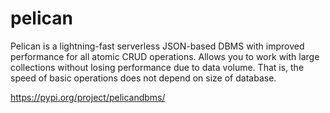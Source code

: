 # pelican

Pelican is a lightning-fast serverless JSON-based DBMS with improved performance for all atomic CRUD operations. Allows you to work with large collections without losing performance due to data volume. That is, the speed of basic operations does not depend on size of database.

https://pypi.org/project/pelicandbms/
